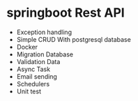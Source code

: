 # springboot Rest API

- Exception handling
- Simple CRUD With postgresql database
- Docker
- Migration Database
- Validation Data
- Async Task
- Email sending
- Schedulers
- Unit test
